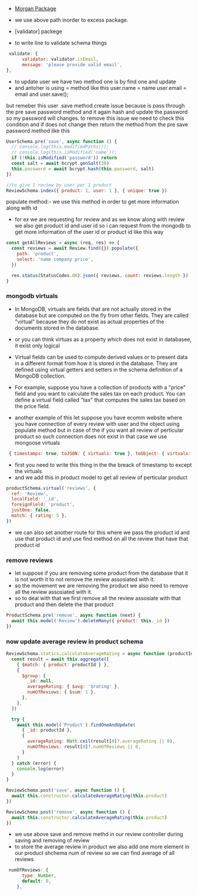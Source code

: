 - [Morgan Package](https://www.npmjs.com/package/morgan)

- we use above path inorder to excess package.

- [validator] packege
- to write line to validate schema things

```js
 validate: {
      validator: validator.isEmail,
      message: 'please provide valid email',
},
```

- to update user we have two method one is by find one and update
- and antoher is using = method like this
  user.name = name
  user.email = email
  and user.save();

but remeber this user .save method create issue because is pass through the pre save password method and it again hash and update the password so my password will changes.
to remove this issue we need to check this condition and if does not change then return the method from the pre save password method
like this

```js
UserSchema.pre('save', async function () {
  // console.log(this.modifiedPaths());
  // console.log(this.isModified('name'));
  if (!this.isModified('password')) return
  const salt = await bcrypt.genSalt(10)
  this.password = await bcrypt.hash(this.password, salt)
})
```

```js
//to give 1 review by user per 1 product
ReviewSchema.index({ product: 1, user: 1 }, { unique: true })
```

populate method:- we use this method in order to get more information along with id

- for ex we are requesting for review and as we know along with review we also get product id and user id so i can request from the mongodb to get more information of the user id or product id like this way

```js
const getAllReviews = async (req, res) => {
  const reviews = await Review.find({}).populate({
    path: 'product',
    select: 'name company price',
  })

  res.status(StatusCodes.OK).json({ reviews, count: reviews.length })
}
```

### mongodb virtuals

- In MongoDB, virtuals are fields that are not actually stored in the database but are computed on the fly from other fields. They are called "virtual" because they do not exist as actual properties of the documents stored in the database.

- or you can think virtuas as a property which does not exist in databasee, it exist only logical

- Virtual fields can be used to compute derived values or to present data in a different format from how it is stored in the database. They are defined using virtual getters and setters in the schema definition of a MongoDB collection.

- For example, suppose you have a collection of products with a "price" field and you want to calculate the sales tax on each product. You can define a virtual field called "tax" that computes the sales tax based on the price field.

- another example of this let suppose you have ecomm website where you have connection of every review with user and the object using populate method but in case of the if you want all review of perticular product so such connection does not exist in that case we use mongoose virtuals

```js
 { timestamps: true, toJSON: { virtuals: true }, toObject: { virtuals: true } }
```

- first you need to write this thing in the the breack of timestamp to except the virtuals
- and we add this in product model to get all review of perticular product

```js
productSchema.virtual('reviews', {
  ref: 'Review',
  localField: '_id',
  foreignField: 'product',
  justOne: false,
  match: { rating: 5 },
})
```

- we can also set another route for this where we pass the product id and use that product id and use find method on all the review that have that product id

### remove reviews

- let suppose if you are removing some product from the database that it is not worth it to not remove the review assosiated with it.
- so the movement we are removing the product we also need to remove all the review assosiated with it.
- so to deal with that we first remove all the review assosiate with that product and then delete the that product

```js
ProductSchema.pre('remove', async function (next) {
  await this.model('Review').deleteMany({ product: this._id })
})
```

### now update average review in product schema

```js
ReviewSchema.statics.calculateAverageRating = async function (productId) {
  const result = await this.aggregate([
    { $match: { product: productId } },
    {
      $group: {
        _id: null,
        averageRating: { $avg: '$rating' },
        numOfReviews: { $sum: 1 },
      },
    },
  ])

  try {
    await this.model('Product').findOneAndUpdate(
      { _id: productId },
      {
        averageRating: Math.ceil(result[0]?.averageRating || 0),
        numOfReviews: result[0]?.numOfReviews || 0,
      }
    )
  } catch (error) {
    console.log(error)
  }
}

ReviewSchema.post('save', async function () {
  await this.constructor.calculateAverageRating(this.product)
})

ReviewSchema.post('remove', async function () {
  await this.constructor.calculateAverageRating(this.product)
})
```

- we use above save and remove methd in our review controller during saving and removing of review
- to store the average review in product we also add one more element in our product shchema num of review so we can find average of all reviews

```js
 numOfReviews: {
      type: Number,
      default: 0,
    },
```
